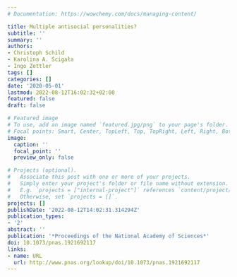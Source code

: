 ```yaml
---
# Documentation: https://wowchemy.com/docs/managing-content/

title: Multiple antisocial personalities?
subtitle: ''
summary: ''
authors:
- Christoph Schild
- Karolina A. Ścigała
- Ingo Zettler
tags: []
categories: []
date: '2020-05-01'
lastmod: 2022-08-12T16:02:32+02:00
featured: false
draft: false

# Featured image
# To use, add an image named `featured.jpg/png` to your page's folder.
# Focal points: Smart, Center, TopLeft, Top, TopRight, Left, Right, BottomLeft, Bottom, BottomRight.
image:
  caption: ''
  focal_point: ''
  preview_only: false

# Projects (optional).
#   Associate this post with one or more of your projects.
#   Simply enter your project's folder or file name without extension.
#   E.g. `projects = ["internal-project"]` references `content/project/deep-learning/index.md`.
#   Otherwise, set `projects = []`.
projects: []
publishDate: '2022-08-12T14:02:31.314294Z'
publication_types:
- '2'
abstract: ''
publication: '*Proceedings of the National Academy of Sciences*'
doi: 10.1073/pnas.1921692117
links:
- name: URL
  url: http://www.pnas.org/lookup/doi/10.1073/pnas.1921692117
---
```

